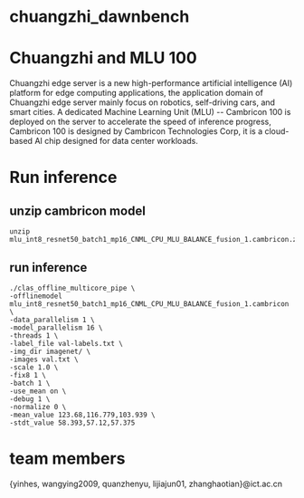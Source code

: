 # chuangzhi_dawnbench
# Chuangzhi and MLU 100
Chuangzhi edge server is a new high-performance artificial intelligence (AI) platform for edge computing applications, the application domain of Chuangzhi edge server mainly focus on robotics, self-driving cars, and smart cities. A dedicated Machine Learning Unit (MLU) -- Cambricon 100 is deployed on the server to accelerate the speed of inference progress, Cambricon 100 is designed by Cambricon Technologies Corp, it is a cloud-based AI chip designed for data center workloads.

# Run inference
## unzip cambricon model
```
unzip mlu_int8_resnet50_batch1_mp16_CNML_CPU_MLU_BALANCE_fusion_1.cambricon.zip 
```

## run inference
```
./clas_offline_multicore_pipe \
-offlinemodel mlu_int8_resnet50_batch1_mp16_CNML_CPU_MLU_BALANCE_fusion_1.cambricon \
-data_parallelism 1 \
-model_parallelism 16 \
-threads 1 \
-label_file val-labels.txt \
-img_dir imagenet/ \
-images val.txt \
-scale 1.0 \
-fix8 1 \
-batch 1 \
-use_mean on \
-debug 1 \
-normalize 0 \
-mean_value 123.68,116.779,103.939 \
-stdt_value 58.393,57.12,57.375
```

# team members
{yinhes, wangying2009, quanzhenyu, lijiajun01, zhanghaotian}@ict.ac.cn
